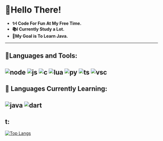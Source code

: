 # 👋Hello There!
- **✨I Code For Fun At My Free Time.**
- **📚I Currently Study a Lot.**
- **📖My Goal is To Learn Java.**
---
## 🧰Languages and Tools:
![node](https://img.shields.io/badge/Node.js-43853D?style=for-the-badge&logo=node.js&logoColor=white)
![js](https://img.shields.io/badge/JavaScript-F7DF1E?style=for-the-badge&logo=javascript&logoColor=black)
![c](https://img.shields.io/badge/C-00599C?style=for-the-badge&logo=C&logoColor=white)
![lua](https://img.shields.io/badge/Lua-2C2D72?style=for-the-badge&logo=lua&logoColor=white)
![py](https://img.shields.io/badge/Python-3776AB?style=for-the-badge&logo=python&logoColor=white)
![ts](https://img.shields.io/badge/TypeScript-007ACC?style=for-the-badge&logo=typescript&logoColor=white)
![vsc](https://img.shields.io/badge/Visual%20Studio%20Code-007ACC?style=for-the-badge&logo=Visual%20Studio%20Code&logoColor=white)
---
## 🧪 Languages Currently Learning:
![java](https://img.shields.io/badge/Java-ED8B00?style=for-the-badge&logo=java&logoColor=white)
![dart](https://img.shields.io/badge/Dart-0175C2?style=for-the-badge&logo=dart&logoColor=white)
---
## t:
[![Top Langs](https://github-readme-stats.vercel.app/api/top-langs/?username=QwertyR0&langs_count=8)](https://github.com/QwertyR0/)

